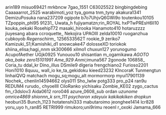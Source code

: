 arin189
misuo69421
mrkbncw
7gao_1551
C63025522
bingbingdebing
Caaaaarrot_2525
warabimoti_yoz
tya_goma
tnm_tyny
akakura1341
DemizuPosuka
nana237209
ogipote
b7o7UhjvQ6GWi9o
toutenkou10105
TZpoppin_phl95
91231_
Uwata_h
fujiyamatzn;rin_ROYAL
hxPTwPREsH6ll10
kouka_oekaki
RosehipT72
masaki_hirooka
Hanamoto410
hotaruzzzz
jiuyesang
abara
ccroquette_
Nekojira
UPAOIII
zelda10010
ruoganzhua
cubkoyob
_Regenschirm__
1256533562T
rookie_9
zeriko7
Kamizuki_S1;Kamishiki_d1
snowcake47
dolosseXD
toriokok
shiina_elisa;hagi_nnm
sk300666
xilmo1
chuxun127
yorunogumo
AcupofAether
UGjk0925
Yunouou10
shisantian
m_ogamikawa
_AGOTO
aka_bake
zero15101991
Ame_929
Anmi_;imuna567
2gonode
106858_
Coria_tu
ddal_kr
Dino_illus
DSmile9
dlgeria
frengchiano2
Furioso2201
Honi1010
8quuu_
wall_io
ke_ta_gekidoku
kieed23232
KIncoraK
Tunmengtun
linhaiQVQ
matchach
mogu_sq;mogu_alt
mormormorp
myui17901139
Nochek_
chenlin14594662
olys011
Sho_lwlw
potg333
pro_p24
ran9u
REDUM4
rurudo_
chyoellll
CiloRanko
yichisaku
Zombie_KE02
zygo_cactus
fm_r3dslov3
Aida0612
roro046
azure_0608_sub
ordan
_uzunome
omrice4869
shionnn_k
srn_111
psychoron
xdeyuix
kakikakiken
dropkun_
heoburi35
Bunch_1123
hotatenshi333
mabutaroimo
jeonghee1414
lcr828
yoru_uyo
h_ran85
RETRI999
rimukoro;uni9rimu
reoenl
r_oxoki
Jamama_666
